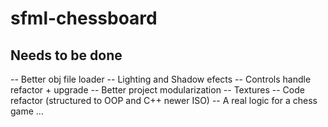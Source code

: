 # sfml-chessboard

## Needs to be done

-- Better obj file loader
-- Lighting and Shadow efects
-- Controls handle refactor + upgrade
-- Better project modularization
-- Textures 
-- Code refactor (structured to OOP and C++ newer ISO)
-- A real logic for a chess game
...
